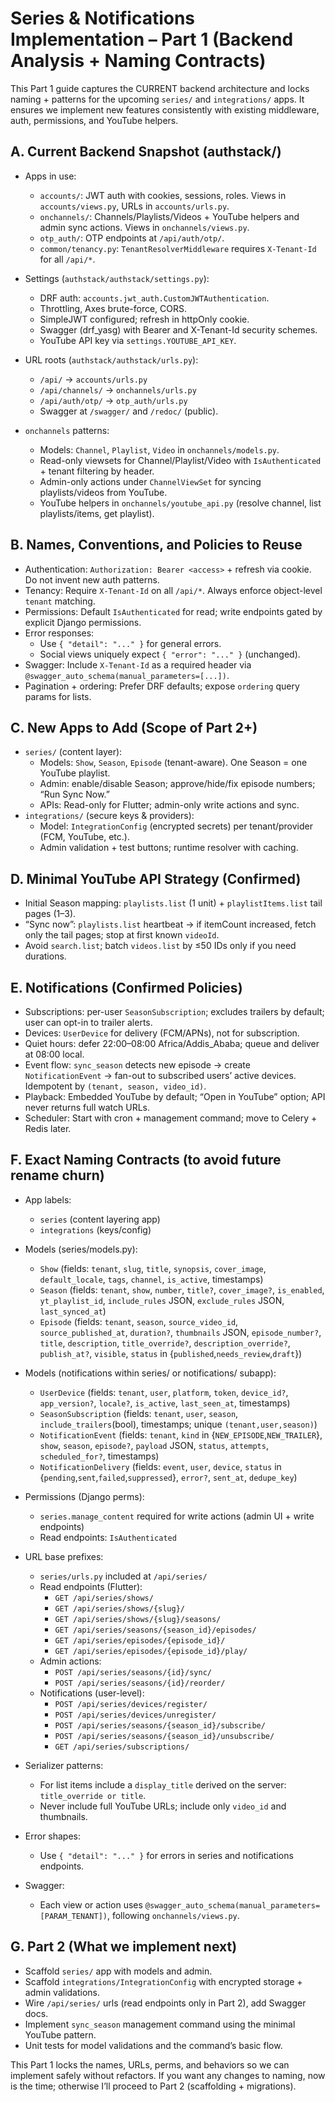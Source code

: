 # Series & Notifications Implementation – Part 1 (Backend Analysis + Naming Contracts)

This Part 1 guide captures the CURRENT backend architecture and locks naming + patterns for the upcoming `series/` and `integrations/` apps. It ensures we implement new features consistently with existing middleware, auth, permissions, and YouTube helpers.

## A. Current Backend Snapshot (authstack/)

- Apps in use:
  - `accounts/`: JWT auth with cookies, sessions, roles. Views in `accounts/views.py`, URLs in `accounts/urls.py`.
  - `onchannels/`: Channels/Playlists/Videos + YouTube helpers and admin sync actions. Views in `onchannels/views.py`.
  - `otp_auth/`: OTP endpoints at `/api/auth/otp/`.
  - `common/tenancy.py`: `TenantResolverMiddleware` requires `X-Tenant-Id` for all `/api/*`.

- Settings (`authstack/authstack/settings.py`):
  - DRF auth: `accounts.jwt_auth.CustomJWTAuthentication`.
  - Throttling, Axes brute-force, CORS.
  - SimpleJWT configured; refresh in httpOnly cookie.
  - Swagger (drf_yasg) with Bearer and X-Tenant-Id security schemes.
  - YouTube API key via `settings.YOUTUBE_API_KEY`.

- URL roots (`authstack/authstack/urls.py`):
  - `/api/` → `accounts/urls.py`
  - `/api/channels/` → `onchannels/urls.py`
  - `/api/auth/otp/` → `otp_auth/urls.py`
  - Swagger at `/swagger/` and `/redoc/` (public).

- `onchannels` patterns:
  - Models: `Channel`, `Playlist`, `Video` in `onchannels/models.py`.
  - Read-only viewsets for Channel/Playlist/Video with `IsAuthenticated` + tenant filtering by header.
  - Admin-only actions under `ChannelViewSet` for syncing playlists/videos from YouTube.
  - YouTube helpers in `onchannels/youtube_api.py` (resolve channel, list playlists/items, get playlist).

## B. Names, Conventions, and Policies to Reuse

- Authentication: `Authorization: Bearer <access>` + refresh via cookie. Do not invent new auth patterns.
- Tenancy: Require `X-Tenant-Id` on all `/api/*`. Always enforce object-level `tenant` matching.
- Permissions: Default `IsAuthenticated` for read; write endpoints gated by explicit Django permissions.
- Error responses:
  - Use `{ "detail": "..." }` for general errors.
  - Social views uniquely expect `{ "error": "..." }` (unchanged).
- Swagger: Include `X-Tenant-Id` as a required header via `@swagger_auto_schema(manual_parameters=[...])`.
- Pagination + ordering: Prefer DRF defaults; expose `ordering` query params for lists.

## C. New Apps to Add (Scope of Part 2+)

- `series/` (content layer):
  - Models: `Show`, `Season`, `Episode` (tenant-aware). One Season = one YouTube playlist.
  - Admin: enable/disable Season; approve/hide/fix episode numbers; “Run Sync Now.”
  - APIs: Read-only for Flutter; admin-only write actions and sync.
- `integrations/` (secure keys & providers):
  - Model: `IntegrationConfig` (encrypted secrets) per tenant/provider (FCM, YouTube, etc.).
  - Admin validation + test buttons; runtime resolver with caching.

## D. Minimal YouTube API Strategy (Confirmed)

- Initial Season mapping: `playlists.list` (1 unit) + `playlistItems.list` tail pages (1–3).
- “Sync now”: `playlists.list` heartbeat → if itemCount increased, fetch only the tail pages; stop at first known `videoId`.
- Avoid `search.list`; batch `videos.list` by ≤50 IDs only if you need durations.

## E. Notifications (Confirmed Policies)

- Subscriptions: per-user `SeasonSubscription`; excludes trailers by default; user can opt-in to trailer alerts.
- Devices: `UserDevice` for delivery (FCM/APNs), not for subscription.
- Quiet hours: defer 22:00–08:00 Africa/Addis_Ababa; queue and deliver at 08:00 local.
- Event flow: `sync_season` detects new episode → create `NotificationEvent` → fan-out to subscribed users’ active devices. Idempotent by `(tenant, season, video_id)`.
- Playback: Embedded YouTube by default; “Open in YouTube” option; API never returns full watch URLs.
- Scheduler: Start with cron + management command; move to Celery + Redis later.

## F. Exact Naming Contracts (to avoid future rename churn)

- App labels:
  - `series` (content layering app)
  - `integrations` (keys/config)

- Models (series/models.py):
  - `Show` (fields: `tenant`, `slug`, `title`, `synopsis`, `cover_image`, `default_locale`, `tags`, `channel`, `is_active`, timestamps)
  - `Season` (fields: `tenant`, `show`, `number`, `title?`, `cover_image?`, `is_enabled`, `yt_playlist_id`, `include_rules` JSON, `exclude_rules` JSON, `last_synced_at`)
  - `Episode` (fields: `tenant`, `season`, `source_video_id`, `source_published_at`, `duration?`, `thumbnails` JSON, `episode_number?`, `title`, `description`, `title_override?`, `description_override?`, `publish_at?`, `visible`, `status` in {`published`,`needs_review`,`draft`})

- Models (notifications within series/ or notifications/ subapp):
  - `UserDevice` (fields: `tenant`, `user`, `platform`, `token`, `device_id?`, `app_version?`, `locale?`, `is_active`, `last_seen_at`, timestamps)
  - `SeasonSubscription` (fields: `tenant`, `user`, `season`, `include_trailers`(bool), timestamps; unique `(tenant,user,season)`)
  - `NotificationEvent` (fields: `tenant`, `kind` in {`NEW_EPISODE`,`NEW_TRAILER`}, `show`, `season`, `episode?`, `payload` JSON, `status`, `attempts`, `scheduled_for?`, timestamps)
  - `NotificationDelivery` (fields: `event`, `user`, `device`, `status` in {`pending`,`sent`,`failed`,`suppressed`}, `error?`, `sent_at`, `dedupe_key`)

- Permissions (Django perms):
  - `series.manage_content` required for write actions (admin UI + write endpoints)
  - Read endpoints: `IsAuthenticated`

- URL base prefixes:
  - `series/urls.py` included at `/api/series/`
  - Read endpoints (Flutter):
    - `GET /api/series/shows/`
    - `GET /api/series/shows/{slug}/`
    - `GET /api/series/shows/{slug}/seasons/`
    - `GET /api/series/seasons/{season_id}/episodes/`
    - `GET /api/series/episodes/{episode_id}/`
    - `GET /api/series/episodes/{episode_id}/play/`
  - Admin actions:
    - `POST /api/series/seasons/{id}/sync/`
    - `POST /api/series/seasons/{id}/reorder/`
  - Notifications (user-level):
    - `POST /api/series/devices/register/`
    - `POST /api/series/devices/unregister/`
    - `POST /api/series/seasons/{season_id}/subscribe/`
    - `POST /api/series/seasons/{season_id}/unsubscribe/`
    - `GET /api/series/subscriptions/`

- Serializer patterns:
  - For list items include a `display_title` derived on the server: `title_override or title`.
  - Never include full YouTube URLs; include only `video_id` and thumbnails.

- Error shapes:
  - Use `{ "detail": "..." }` for errors in series and notifications endpoints.

- Swagger:
  - Each view or action uses `@swagger_auto_schema(manual_parameters=[PARAM_TENANT])`, following `onchannels/views.py`.

## G. Part 2 (What we implement next)

- Scaffold `series/` app with models and admin.
- Scaffold `integrations/IntegrationConfig` with encrypted storage + admin validations.
- Wire `/api/series/` urls (read endpoints only in Part 2), add Swagger docs.
- Implement `sync_season` management command using the minimal YouTube pattern.
- Unit tests for model validations and the command’s basic flow.

This Part 1 locks the names, URLs, perms, and behaviors so we can implement safely without refactors. If you want any changes to naming, now is the time; otherwise I’ll proceed to Part 2 (scaffolding + migrations).
